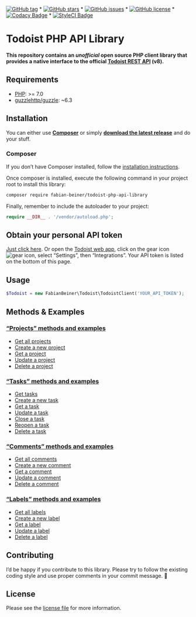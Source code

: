 [![GitHub tag](https://img.shields.io/github/tag/FabianBeiner/Todoist-PHP-API-Library.svg)](https://github.com/FabianBeiner/Todoist-PHP-API-Library/tags) * [![GitHub stars](https://img.shields.io/github/stars/FabianBeiner/Todoist-PHP-API-Library.svg)](https://github.com/FabianBeiner/Todoist-PHP-API-Library/stargazers) * [![GitHub issues](https://img.shields.io/github/issues/FabianBeiner/Todoist-PHP-API-Library.svg)](https://github.com/FabianBeiner/Todoist-PHP-API-Library/issues) * [![GitHub license](https://img.shields.io/github/license/FabianBeiner/Todoist-PHP-API-Library.svg)](https://github.com/FabianBeiner/Todoist-PHP-API-Library/blob/master/LICENSE) * [![Codacy Badge](https://api.codacy.com/project/badge/Grade/a8cad853a2b041a896753b4dda5659ad)](https://www.codacy.com/app/FabianBeiner/Todoist-PHP-API-Library?utm_source=github.com&amp;utm_medium=referral&amp;utm_content=FabianBeiner/Todoist-PHP-API-Library&amp;utm_campaign=Badge_Grade) * [![StyleCI Badge](https://styleci.io/repos/28313097/shield)](https://styleci.io/repos/28313097/)

# Todoist PHP API Library

**This repository contains an _unofficial_ open source PHP client library that provides a native interface to the official [Todoist REST API](https://developer.todoist.com/rest/v8/) (v8).**

## Requirements
- [PHP](http://php.net/): >= 7.0
- [guzzlehttp/guzzle](https://packagist.org/packages/guzzlehttp/guzzle): ~6.3

## Installation

You can either use [**Composer**](https://getcomposer.org/) or simply [**download the latest release**](https://github.com/FabianBeiner/Todoist-PHP-API-Library/releases) and do your stuff.

### Composer

If you don’t have Composer installed, follow the [installation instructions](https://getcomposer.org/doc/00-intro.md).

Once composer is installed, execute the following command in your project root to install this library:

```sh
composer require fabian-beiner/todoist-php-api-library
```

Finally, remember to include the autoloader to your project:

```php
require __DIR__ . '/vendor/autoload.php';
```

## Obtain your personal API token
[Just click here](https://todoist.com/Users/viewPrefs?page=integrations). Or open the [Todoist web app](https://todoist.com), click on the gear icon ![gear icon](https://user-images.githubusercontent.com/86269/32700618-cc113902-c7c7-11e7-9a8c-263f64510ccb.jpeg), select “Settings”, then “Integrations”. Your API token is listed on the bottom of this page.

## Usage
```php
$Todoist = new FabianBeiner\Todoist\TodoistClient('YOUR_API_TOKEN');
```

## Methods & Examples

### [“Projects” methods and examples](https://github.com/FabianBeiner/Todoist-PHP-API-Library/wiki/Methods:-Projects#projects-methods-and-examples)

* [Get all projects](https://github.com/FabianBeiner/Todoist-PHP-API-Library/wiki/Methods:-Projects#get-all-projects)
* [Create a new project](https://github.com/FabianBeiner/Todoist-PHP-API-Library/wiki/Methods:-Projects#create-a-new-project)
* [Get a project](https://github.com/FabianBeiner/Todoist-PHP-API-Library/wiki/Methods:-Projects#get-a-project)
* [Update a project](https://github.com/FabianBeiner/Todoist-PHP-API-Library/wiki/Methods:-Projects#update-actually-rename-a-project)
* [Delete a project](https://github.com/FabianBeiner/Todoist-PHP-API-Library/wiki/Methods:-Projects#delete-a-project)

### [“Tasks” methods and examples](https://github.com/FabianBeiner/Todoist-PHP-API-Library/wiki/Methods:-Tasks)

* [Get tasks](https://github.com/FabianBeiner/Todoist-PHP-API-Library/wiki/Methods:-Tasks)
* [Create a new task](https://github.com/FabianBeiner/Todoist-PHP-API-Library/wiki/Methods:-Tasks)
* [Get a task](https://github.com/FabianBeiner/Todoist-PHP-API-Library/wiki/Methods:-Tasks)
* [Update a task](https://github.com/FabianBeiner/Todoist-PHP-API-Library/wiki/Methods:-Tasks)
* [Close a task](https://github.com/FabianBeiner/Todoist-PHP-API-Library/wiki/Methods:-Tasks)
* [Reopen a task](https://github.com/FabianBeiner/Todoist-PHP-API-Library/wiki/Methods:-Tasks)
* [Delete a task](https://github.com/FabianBeiner/Todoist-PHP-API-Library/wiki/Methods:-Tasks)

### [“Comments” methods and examples](https://github.com/FabianBeiner/Todoist-PHP-API-Library/wiki/Methods:-Comments#comments-methods-and-examples)

* [Get all comments](https://github.com/FabianBeiner/Todoist-PHP-API-Library/wiki/Methods:-Comments#get-all-comments)
* [Create a new comment](https://github.com/FabianBeiner/Todoist-PHP-API-Library/wiki/Methods:-Comments#create-a-new-comment)
* [Get a comment](https://github.com/FabianBeiner/Todoist-PHP-API-Library/wiki/Methods:-Comments#get-a-comment)
* [Update a comment](https://github.com/FabianBeiner/Todoist-PHP-API-Library/wiki/Methods:-Comments#update-a-comment)
* [Delete a comment](https://github.com/FabianBeiner/Todoist-PHP-API-Library/wiki/Methods:-Comments#delete-a-comment)

### [“Labels” methods and examples](https://github.com/FabianBeiner/Todoist-PHP-API-Library/wiki/Methods:-Labels#labels-methods-and-examples)

* [Get all labels](https://github.com/FabianBeiner/Todoist-PHP-API-Library/wiki/Methods:-Labels#get-all-labels)
* [Create a new label](https://github.com/FabianBeiner/Todoist-PHP-API-Library/wiki/Methods:-Labels#create-a-new-label)
* [Get a label](https://github.com/FabianBeiner/Todoist-PHP-API-Library/wiki/Methods:-Labels#get-a-label)
* [Update a label](https://github.com/FabianBeiner/Todoist-PHP-API-Library/wiki/Methods:-Labels#update-actually-rename-a-label)
* [Delete a label](https://github.com/FabianBeiner/Todoist-PHP-API-Library/wiki/Methods:-Labels#delete-a-label)

## Contributing
I’d be happy if you contribute to this library. Please try to follow the existing coding style and use proper comments in your commit message. 🙏

## License

Please see the [license file](https://github.com/FabianBeiner/Todoist-PHP-API-Library/blob/master/LICENSE) for more information.
